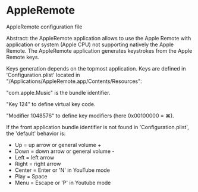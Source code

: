 # AppleRemote
AppleRemote configuration file

Abstract: the AppleRemote application allows to use the Apple Remote with application or system (Apple CPU) not supporting natively the Apple Remote.
The AppleRemote application generates keystrokes from the Apple Remote keys.

Keys generation depends on the topmost application. Keys are defined in 'Configuration.plist' located in "/Applications/AppleRemote.app/Contents/Resources":

"com.apple.Music" is the bundle identifier.

"Key 124" to define virtual key code.

"Modifier 1048576" to define key modifiers (here 0x00100000 = ⌘).

If the front application bundle identifier is not found in 'Configuration.plist', the 'default' behavior is:
- Up = up arrow or general volume +
- Down = down arrow or general volume -
- Left = left arrow
- Right = right arrow
- Center = Enter or 'N' in YouTube mode
- Play = Space
- Menu = Escape or 'P' in Youtube mode
